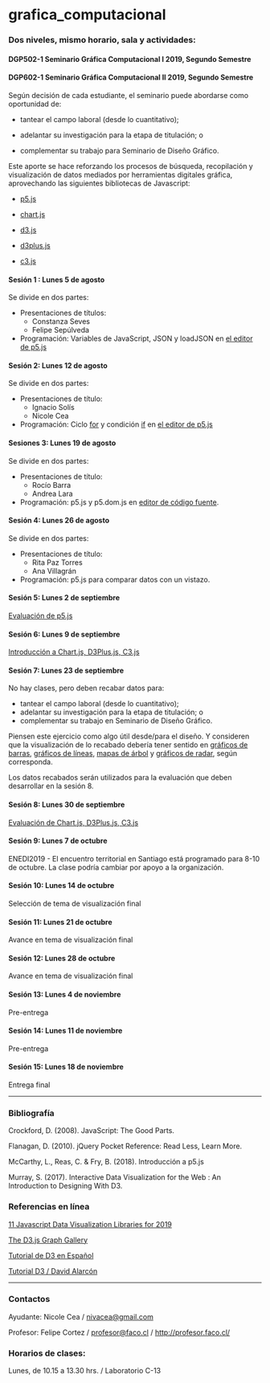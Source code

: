 # grafica_computacional

### Dos niveles, mismo horario, sala y actividades:

#### DGP502-1 Seminario Gráfica Computacional I 2019, Segundo Semestre
#### DGP602-1 Seminario Gráfica Computacional II 2019, Segundo Semestre

Según decisión de cada estudiante, el seminario puede abordarse como oportunidad de:

- tantear el campo laboral (desde lo cuantitativo); 

- adelantar su investigación para la etapa de titulación; o 

- complementar su trabajo para Seminario de Diseño Gráfico.

Este aporte se hace reforzando los procesos de búsqueda, recopilación y visualización de datos mediados por herramientas digitales gráfica, aprovechando las siguientes bibliotecas de Javascript:

- [p5.js](https://p5js.org/)

- [chart.js](https://www.chartjs.org/)

- [d3.js](https://d3js.org/)

- [d3plus.js](https://d3plus.org/)

- [c3.js](https://c3js.org/)

#### Sesión 1 : Lunes 5 de agosto 
Se divide en dos partes: 

- Presentaciones de títulos: 
  - Constanza Seves
  - Felipe Sepúlveda
- Programación: Variables de JavaScript, JSON y loadJSON en [el editor de p5.js](https://editor.p5js.org/profesorfaco/sketches/NwzBh3HCu)

#### Sesión 2: Lunes 12 de agosto
Se divide en dos partes: 

- Presentaciones  de título:
  -  Ignacio Solís
  -  Nicole Cea
- Programación: Ciclo [for](https://developer.mozilla.org/es/docs/Web/JavaScript/Referencia/Sentencias/for) y condición [if](https://developer.mozilla.org/es/docs/Web/JavaScript/Referencia/Sentencias/if...else) en [el editor de p5.js](https://editor.p5js.org/profesorfaco/sketches/14qdRBHU4)

#### Sesiones 3: Lunes 19 de agosto
Se divide en dos partes: 

- Presentaciones de título: 
  - Rocío Barra
  - Andrea Lara 
- Programación: p5.js y p5.dom.js en [editor de código fuente](https://profesorfaco.github.io/grafica_computacional/sesion-03/).

#### Sesión 4: Lunes 26 de agosto
Se divide en dos partes: 

- Presentaciones de título: 
   - Rita Paz Torres
   - Ana Villagrán
- Programación: p5.js para comparar datos con un vistazo.  

#### Sesión 5: Lunes 2 de septiembre
[Evaluación de p5.js](https://github.com/profesorfaco/grafica_computacional/tree/gh-pages/sesion-05)

#### Sesión 6: Lunes 9 de septiembre
[Introducción a Chart.js, D3Plus.js, C3.js](https://github.com/profesorfaco/grafica_computacional/tree/gh-pages/sesion-06)

#### Sesión 7: Lunes 23 de septiembre
No hay clases, pero deben recabar datos para:
- tantear el campo laboral (desde lo cuantitativo);
- adelantar su investigación para la etapa de titulación; o 
- complementar su trabajo en Seminario de Diseño Gráfico.

Piensen este ejercicio como algo útil desde/para el diseño. Y consideren que la visualización de lo recabado debería tener sentido en [gráficos de barras](https://datavizcatalogue.com/ES/metodos/graficos_de_barras.html), [gráficos de líneas](https://datavizcatalogue.com/ES/metodos/grafica_de_linea.html), [mapas de árbol](https://datavizcatalogue.com/ES/metodos/mapa_de_arbol.html) y [gráficos de radar](https://datavizcatalogue.com/ES/metodos/grafico_radial.html), según corresponda.

Los datos recabados serán utilizados para la evaluación que deben desarrollar en la sesión 8.

#### Sesión 8: Lunes 30 de septiembre
[Evaluación de Chart.js, D3Plus.js, C3.js](https://github.com/profesorfaco/grafica_computacional/tree/gh-pages/sesion-08)

#### Sesión 9: Lunes 7 de octubre
ENEDI2019 - El encuentro territorial en Santiago está programado para 8-10 de octubre. La clase podría cambiar por apoyo a la organización.

#### Sesión 10: Lunes 14 de octubre
Selección de tema de visualización final

#### Sesión 11: Lunes 21 de octubre
Avance en tema de visualización final

#### Sesión 12: Lunes 28 de octubre
Avance en tema de visualización final

#### Sesión 13: Lunes 4 de noviembre
Pre-entrega

#### Sesión 14: Lunes 11 de noviembre
Pre-entrega

#### Sesión 15: Lunes 18 de noviembre
Entrega final

- - - - - -

### Bibliografía

Crockford, D. (2008). JavaScript: The Good Parts.

Flanagan, D. (2010). jQuery Pocket Reference: Read Less, Learn More.

McCarthy, L., Reas, C. & Fry, B. (2018). Introducción a p5.js

Murray, S. (2017). Interactive Data Visualization for the Web : An Introduction to Designing With D3. 


### Referencias en línea

[11 Javascript Data Visualization Libraries for 2019](https://blog.bitsrc.io/11-javascript-charts-and-data-visualization-libraries-for-2018-f01a283a5727)

[The D3.js Graph Gallery](https://www.d3-graph-gallery.com/)

[Tutorial de D3 en Español](https://gcoch.github.io/D3-tutorial/)

[Tutorial D3 / David Alarcón](https://observablehq.com/@dealarcon/tutorial-de-d3)


- - - - - -

### Contactos

Ayudante: Nicole Cea / nivacea@gmail.com 

Profesor: Felipe Cortez / profesor@faco.cl / http://profesor.faco.cl/

### Horarios de clases:

Lunes, de 10.15 a 13.30 hrs. / Laboratorio C-13

